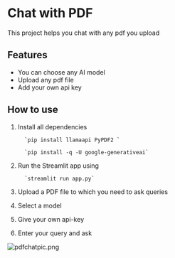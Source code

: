 # Chat with PDF

This project helps you chat with any pdf you upload 

## Features
- You can choose any AI model
- Upload any pdf file
- Add your own api key 
## How to use
1. Install all dependencies

         `﻿pip install llamaapi PyPDF2 ` 

         `﻿pip install -q -U google-generativeai` 

2. Run the Streamlit app using 

         `﻿streamlit run app.py` 

3. Upload a PDF file to which you need to ask queries

4. Select a model

5. Give your own api-key 

6. Enter your query and ask





![pdfchatpic.png](https://eraser.imgix.net/workspaces/fvitzpiKNcyAdwPwLevb/gq39io60dGXcJQvzqmtc1fsYgWx2/BwrZQl8VMtcXVjF1WClZS.png?ixlib=js-3.7.0 "pdfchatpic.png")



 



